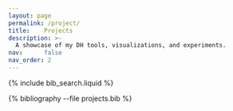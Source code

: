 ```yaml
---
layout: page
permalink: /project/
title:    Projects
description: >-
  A showcase of my DH tools, visualizations, and experiments.
nav:      false
nav_order: 2
---
```


{% include bib_search.liquid %}
<div class="publications">
  {% bibliography --file projects.bib %}
</div>